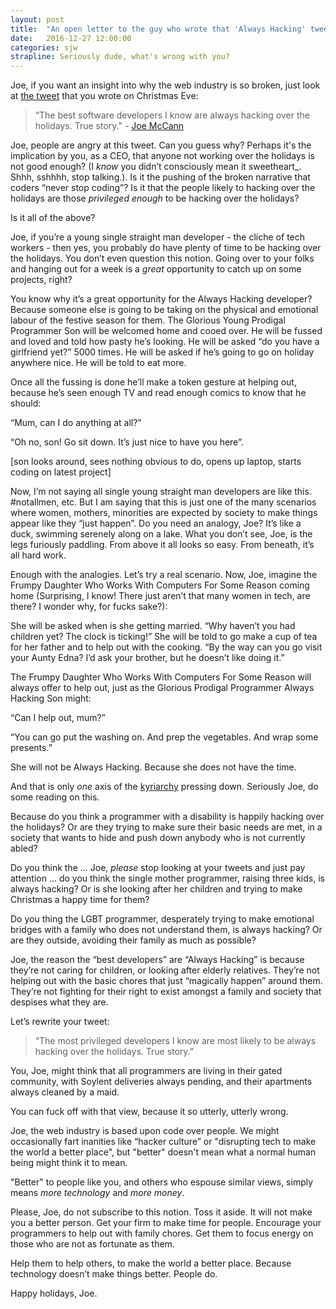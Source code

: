```yaml
---
layout: post
title:  "An open letter to the guy who wrote that 'Always Hacking' tweet"
date:   2016-12-27 12:00:00
categories: sjw
strapline: Seriously dude, what's wrong with you?
---
```


Joe, if you want an insight into why the web industry is so broken, just look at [the tweet](https://twitter.com/joemccann/status/812732099027419139) that you wrote on Christmas Eve:

> “The best software developers I know are always hacking over the holidays. True story." - [Joe McCann](https://twitter.com/joemccann)

Joe, people are angry at this tweet. Can you guess why? Perhaps it's the implication by you, as a CEO, that anyone not working over the holidays is not good enough? (I _know_ you didn’t consciously mean it sweetheart_. Shhh, sshhhh, stop talking.). Is it the pushing of the broken narrative that coders “never stop coding”? Is it that the people likely to hacking over the holidays are those _privileged enough_ to be hacking over the holidays?

Is it all of the above?

Joe, if you’re a young single straight man developer - the cliche of tech workers -  then yes, you probably do have plenty of time to be hacking over the holidays. You don’t even question this notion. Going over to your folks and hanging out for a week is a _great_ opportunity to catch up on some projects, right?

You know why it’s a great opportunity for the Always Hacking developer? Because someone else is going to be taking on the physical and emotional labour of the festive season for them. The Glorious Young Prodigal Programmer Son will be welcomed home and cooed over. He will be fussed and loved and told how pasty he’s looking. He will be asked “do you have a girlfriend yet?” 5000 times. He will be asked if he’s going to go on holiday anywhere nice. He will be told to eat more.

Once all the fussing is done he’ll make a token gesture at helping out, because he’s seen enough TV and read enough comics to know that he should:

“Mum, can I do anything at all?”

“Oh no, son! Go sit down. It’s just nice to have you here”.

[son looks around, sees nothing obvious to do, opens up laptop, starts coding on latest project]

Now, I’m not saying all single young straight man developers are like this. #notallmen, etc. But I am saying that this is just one of the many scenarios where women, mothers, minorities are expected by society to make things appear like they “just happen”. Do you need an analogy, Joe? It’s like a duck, swimming serenely along on a lake. What you don’t see, Joe, is the legs furiously paddling. From above it all looks so easy. From beneath, it’s all hard work.

Enough with the analogies. Let’s try a real scenario. Now, Joe, imagine the Frumpy Daughter Who Works With Computers For Some Reason coming home (Surprising, I know! There just aren’t that many women in tech, are there? I wonder why, for fucks sake?):

She will be asked when is she getting married. “Why haven’t you had children yet? The clock is ticking!” She will be told to go make a cup of tea for her father and to help out with the cooking. “By the way can you go visit your Aunty Edna? I’d ask your brother, but he doesn’t like doing it.”

The Frumpy Daughter Who Works With Computers For Some Reason will always offer to help out, just as the Glorious Prodigal Programmer Always Hacking Son might:

“Can I help out, mum?”

“You can go put the washing on. And prep the vegetables. And wrap some presents.”

She will not be Always Hacking. Because she does not have the time.

And that is only *one* axis of the [kyriarchy](https://en.wikipedia.org/wiki/Kyriarchy) pressing down. Seriously Joe, do some reading on this.

Because do you think a programmer with a disability is happily hacking over the holidays? Or are they trying to make sure their basic needs are met, in a society that wants to hide and push down anybody who is not currently abled?

Do you think the ... Joe, _please_ stop looking at your tweets and just pay attention ... do you think the single mother programmer, raising three kids, is always hacking? Or is she looking after her children and trying to make Christmas a happy time for them?

Do you thing the LGBT programmer, desperately trying to make emotional bridges with a family who does not understand them, is always hacking? Or are they outside, avoiding their family as much as possible?

Joe, the reason the “best developers” are “Always Hacking” is because they’re not caring for children, or looking after elderly relatives. They’re not helping out with the basic chores that just “magically happen” around them. They’re not fighting for their right to exist amongst a family and society that despises what they are.

Let’s rewrite your tweet:

> “The most privileged developers I know are most likely to be always hacking over the holidays. True story.”

You, Joe, might think that all programmers are living in their gated community, with Soylent deliveries always pending, and their apartments always cleaned by a maid.

You can fuck off with that view, because it so utterly, utterly wrong.

Joe, the web industry is based upon code over people. We might occasionally fart inanities like “hacker culture” or "disrupting tech to make the world a better place", but "better" doesn't mean what a normal human being might think it to mean.

"Better" to people like you, and others who espouse similar views, simply means _more technology_ and _more money_.

Please, Joe, do not subscribe to this notion. Toss it aside. It will not make you a better person. Get your firm to make time for people. Encourage your programmers to help out with family chores. Get them to focus energy on those who are not as fortunate as them.

Help them to help others, to make the world a better place. Because technology doesn’t make things better. People do.

Happy holidays, Joe.
